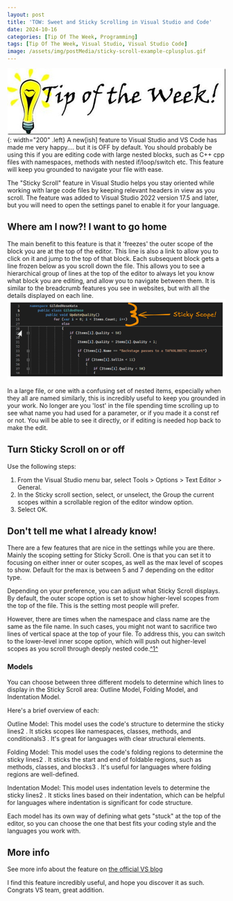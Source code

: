 ```yaml
---
layout: post
title: 'TOW: Sweet and Sticky Scrolling in Visual Studio and Code'
date: 2024-10-16
categories: [Tip Of The Week, Programming]
tags: [Tip Of The Week, Visual Studio, Visual Studio Code]
image: /assets/img/postMedia/sticky-scroll-example-cplusplus.gif
---
```

![TOW](/assets/img/postMedia/TipOfTheWeek.jpg){: width="200" .left}
A new[ish] feature to Visual Studio and VS Code has made me very happy.... but it is OFF by default. You should probably be using this if you are editing code with large nested blocks, such as C++ cpp files with namespaces, methods with nested if/loop/switch etc. This feature will keep you grounded to navigate your file with ease.

The "Sticky Scroll" feature in Visual Studio helps you stay oriented while working with large code files by keeping relevant headers in view as you scroll. The feature was added to Visual Studio 2022 version 17.5 and later, but you will need to open the settings panel to enable it for your language.

## Where am I now?! I want to go home

The main benefit to this feature is that it 'freezes' the outer scope of the block you are at the top of the editor. This line is also a link to allow you to click on it and jump to the top of that block. Each subsequent block gets a line frozen below as you scroll down the file. This allows you to see a hierarchical group of lines at the top of the editor to always let you know what block you are editing, and allow you to navigate between them.  It is similar to the breadcrumb features you see in websites, but with all the details displayed on each line.
![scoping](/assets/img/postMedia/sticky-scroll-Scope.png)

In a large file, or one with a confusing set of nested items, especially when they all are named similarly, this is incredibly useful to keep you grounded in your work. No longer are you 'lost' in the file spending time scrolling up to see what name you had used for a parameter, or if you made it a const ref or not. You will be able to see it directly, or if editing is needed hop back to make the edit.

## Turn Sticky Scroll on or off

Use the following steps:

1. From the Visual Studio menu bar, select Tools > Options > Text Editor > General.
2. In the Sticky scroll section, select, or unselect, the Group the current scopes within a scrollable region of the editor window option.
3. Select OK.

## Don't tell me what I already know!

There are a few features that are nice in the settings while you are there. Mainly the scoping setting for Sticky Scroll. One is that you can set it to focusing on either inner or outer scopes, as well as the max level of scopes to show. Default for the max is between 5 and 7 depending on the editor type.

Depending on your preference, you can adjust what Sticky Scroll displays. By default, the outer scope option is set to show higher-level scopes from the top of the file. This is the setting most people will prefer.

However, there are times when the namespace and class name are the same as the file name. In such cases, you might not want to sacrifice two lines of vertical space at the top of your file. To address this, you can switch to the lower-level inner scope option, which will push out higher-level scopes as you scroll through deeply nested code.[^1^](#more-info)

### Models

You can choose between three different models to determine which lines to display in the Sticky Scroll area: Outline Model, Folding Model, and Indentation Model.

Here's a brief overview of each:

Outline Model: This model uses the code's structure to determine the sticky lines2
. It sticks scopes like namespaces, classes, methods, and conditionals3
. It's great for languages with clear structural elements.

Folding Model: This model uses the code's folding regions to determine the sticky lines2
. It sticks the start and end of foldable regions, such as methods, classes, and blocks3
. It's useful for languages where folding regions are well-defined.

Indentation Model: This model uses indentation levels to determine the sticky lines2
. It sticks lines based on their indentation, which can be helpful for languages where indentation is significant for code structure.

Each model has its own way of defining what gets "stuck" at the top of the editor, so you can choose the one that best fits your coding style and the languages you work with.

## More info

See more info about the feature on [the official VS blog](https://learn.microsoft.com/en-us/visualstudio/ide/editor-sticky-scroll)

I find this feature incredibly useful, and hope you discover it as such.  Congrats VS team, great addition.
